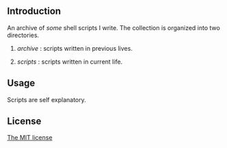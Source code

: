 ## Introduction
An archive of *some* shell scripts I write. 
The collection is organized into two directories.

1. _archive_ : scripts written in previous lives. 

2. _scripts_ : scripts written in current life. 

## Usage
Scripts are self explanatory.

## License
[The MIT license](https://github.com/shashwatx/bashTricks/blob/master/LICENSE)
